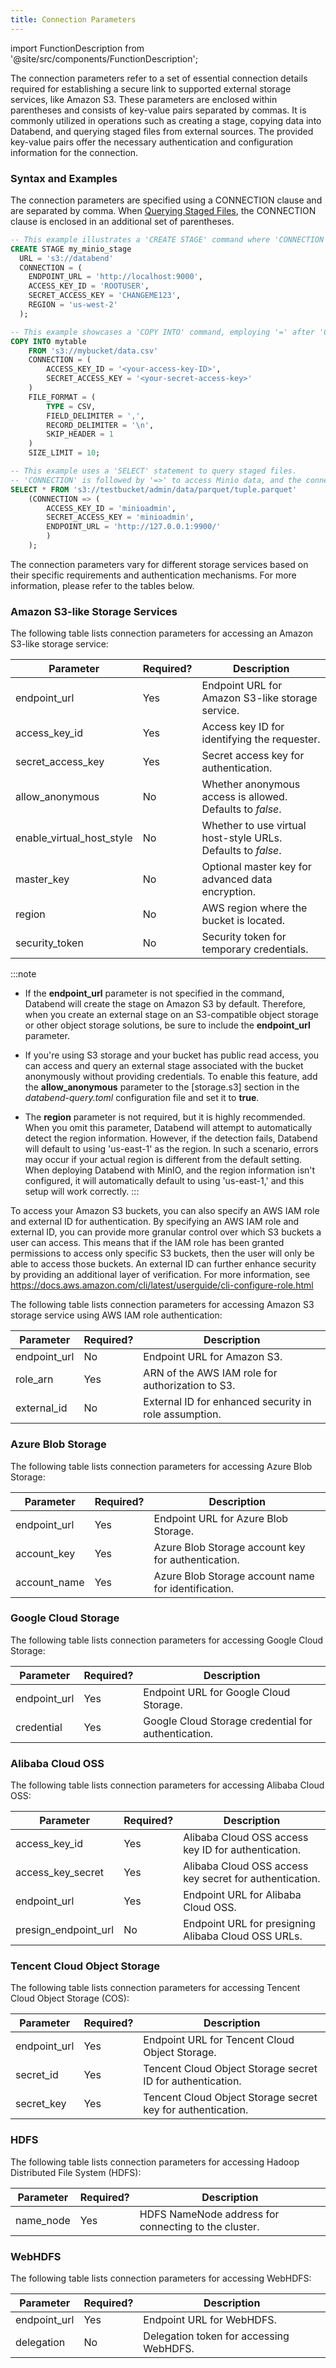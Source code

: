 ```yaml
---
title: Connection Parameters
---
```

import FunctionDescription from '@site/src/components/FunctionDescription';

<FunctionDescription description="Introduced or updated: v1.2.148"/>

The connection parameters refer to a set of essential connection details required for establishing a secure link to supported external storage services, like Amazon S3. These parameters are enclosed within parentheses and consists of key-value pairs separated by commas. It is commonly utilized in operations such as creating a stage, copying data into Databend, and querying staged files from external sources. The provided key-value pairs offer the necessary authentication and configuration information for the connection.

### Syntax and Examples

The connection parameters are specified using a CONNECTION clause and are separated by comma. When [Querying Staged Files](../12-load-data/00-transform/05-querying-stage.md), the CONNECTION clause is enclosed in an additional set of parentheses.

```sql title='Examples:'
-- This example illustrates a 'CREATE STAGE' command where 'CONNECTION' is followed by '=', establishing a Minio stage with specific connection parameters.
CREATE STAGE my_minio_stage
  URL = 's3://databend'
  CONNECTION = (
    ENDPOINT_URL = 'http://localhost:9000',
    ACCESS_KEY_ID = 'ROOTUSER',
    SECRET_ACCESS_KEY = 'CHANGEME123',
    REGION = 'us-west-2'
  );

-- This example showcases a 'COPY INTO' command, employing '=' after 'CONNECTION' to copy data, while also specifying file format details.
COPY INTO mytable
    FROM 's3://mybucket/data.csv'
    CONNECTION = (
        ACCESS_KEY_ID = '<your-access-key-ID>',
        SECRET_ACCESS_KEY = '<your-secret-access-key>'
    )
    FILE_FORMAT = (
        TYPE = CSV,
        FIELD_DELIMITER = ',',
        RECORD_DELIMITER = '\n',
        SKIP_HEADER = 1
    )
    SIZE_LIMIT = 10;

-- This example uses a 'SELECT' statement to query staged files. 
-- 'CONNECTION' is followed by '=>' to access Minio data, and the connection clause is enclosed in an additional set of parentheses.
SELECT * FROM 's3://testbucket/admin/data/parquet/tuple.parquet' 
    (CONNECTION => (
        ACCESS_KEY_ID = 'minioadmin', 
        SECRET_ACCESS_KEY = 'minioadmin', 
        ENDPOINT_URL = 'http://127.0.0.1:9900/'
        )
    );
```

The connection parameters vary for different storage services based on their specific requirements and authentication mechanisms. For more information, please refer to the tables below.

### Amazon S3-like Storage Services

The following table lists connection parameters for accessing an Amazon S3-like storage service:

| Parameter                 	| Required? 	| Description                                                  	|
|---------------------------	|-----------	|--------------------------------------------------------------	|
| endpoint_url              	| Yes       	| Endpoint URL for Amazon S3-like storage service.             	|
| access_key_id             	| Yes       	| Access key ID for identifying the requester.                 	|
| secret_access_key         	| Yes       	| Secret access key for authentication.                        	|
| allow_anonymous           	| No        	| Whether anonymous access is allowed. Defaults to *false*.    	|
| enable_virtual_host_style 	| No        	| Whether to use virtual host-style URLs. Defaults to *false*. 	|
| master_key                	| No        	| Optional master key for advanced data encryption.            	|
| region                    	| No        	| AWS region where the bucket is located.                      	|
| security_token            	| No        	| Security token for temporary credentials.                    	|

:::note
- If the **endpoint_url** parameter is not specified in the command, Databend will create the stage on Amazon S3 by default. Therefore, when you create an external stage on an S3-compatible object storage or other object storage solutions, be sure to include the **endpoint_url** parameter.

- If you're using S3 storage and your bucket has public read access, you can access and query an external stage associated with the bucket anonymously without providing credentials. To enable this feature, add the **allow_anonymous** parameter to the [storage.s3] section in the *databend-query.toml* configuration file and set it to **true**.

- The **region** parameter is not required, but it is highly recommended. When you omit this parameter, Databend will attempt to automatically detect the region information. However, if the detection fails, Databend will default to using 'us-east-1' as the region. In such a scenario, errors may occur if your actual region is different from the default setting. When deploying Databend with MinIO, and the region information isn't configured, it will automatically default to using 'us-east-1,' and this setup will work correctly.
:::

To access your Amazon S3 buckets, you can also specify an AWS IAM role and external ID for authentication. By specifying an AWS IAM role and external ID, you can provide more granular control over which S3 buckets a user can access. This means that if the IAM role has been granted permissions to access only specific S3 buckets, then the user will only be able to access those buckets. An external ID can further enhance security by providing an additional layer of verification. For more information, see https://docs.aws.amazon.com/cli/latest/userguide/cli-configure-role.html

The following table lists connection parameters for accessing Amazon S3 storage service using AWS IAM role authentication:

| Parameter    	| Required? 	| Description                                           	|
|--------------	|-----------	|-------------------------------------------------------	|
| endpoint_url 	| No        	| Endpoint URL for Amazon S3.                           	|
| role_arn     	| Yes       	| ARN of the AWS IAM role for authorization to S3.      	|
| external_id  	| No        	| External ID for enhanced security in role assumption. 	|

### Azure Blob Storage

The following table lists connection parameters for accessing Azure Blob Storage:

| Parameter    	| Required? 	| Description                                         	|
|--------------	|-----------	|-----------------------------------------------------	|
| endpoint_url 	| Yes       	| Endpoint URL for Azure Blob Storage.                	|
| account_key  	| Yes       	| Azure Blob Storage account key for authentication.  	|
| account_name 	| Yes       	| Azure Blob Storage account name for identification. 	|

### Google Cloud Storage

The following table lists connection parameters for accessing Google Cloud Storage:

| Parameter    	| Required? 	| Description                                         	|
|--------------	|-----------	|-----------------------------------------------------	|
| endpoint_url 	| Yes       	| Endpoint URL for Google Cloud Storage.              	|
| credential   	| Yes       	| Google Cloud Storage credential for authentication. 	|

### Alibaba Cloud OSS

The following table lists connection parameters for accessing Alibaba Cloud OSS:

| Parameter            	| Required? 	| Description                                             	|
|----------------------	|-----------	|---------------------------------------------------------	|
| access_key_id        	| Yes       	| Alibaba Cloud OSS access key ID for authentication.     	|
| access_key_secret    	| Yes       	| Alibaba Cloud OSS access key secret for authentication. 	|
| endpoint_url         	| Yes       	| Endpoint URL for Alibaba Cloud OSS.                     	|
| presign_endpoint_url 	| No        	| Endpoint URL for presigning Alibaba Cloud OSS URLs.     	|

### Tencent Cloud Object Storage

The following table lists connection parameters for accessing Tencent Cloud Object Storage (COS):

| Parameter    	| Required? 	| Description                                                 	|
|--------------	|-----------	|-------------------------------------------------------------	|
| endpoint_url 	| Yes       	| Endpoint URL for Tencent Cloud Object Storage.              	|
| secret_id    	| Yes       	| Tencent Cloud Object Storage secret ID for authentication.  	|
| secret_key   	| Yes       	| Tencent Cloud Object Storage secret key for authentication. 	|

### HDFS

The following table lists connection parameters for accessing Hadoop Distributed File System (HDFS):

| Parameter 	| Required? 	| Description                                          	|
|-----------	|-----------	|------------------------------------------------------	|
| name_node 	| Yes       	| HDFS NameNode address for connecting to the cluster. 	|

### WebHDFS

The following table lists connection parameters for accessing WebHDFS:

| Parameter    	| Required? 	| Description                                       	|
|--------------	|-----------	|---------------------------------------------------	|
| endpoint_url 	| Yes       	| Endpoint URL for WebHDFS.                         	|
| delegation   	| No        	| Delegation token for accessing WebHDFS.           	|